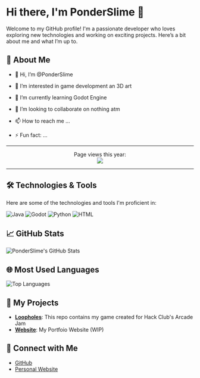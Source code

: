 # Hi there, I'm PonderSlime 👋

Welcome to my GitHub profile! I'm a passionate developer who loves exploring new technologies and working on exciting projects. Here’s a bit about me and what I’m up to.

## 🚀 About Me

- 👋 Hi, I’m @PonderSlime

- 👀 I’m interested in game development an 3D art

- 🌱 I’m currently learning Godot Engine

- 💞️ I’m looking to collaborate on nothing atm

- 📫 How to reach me ...

- ⚡ Fun fact: ...

---

<p align="center"> 
  Page views this year: <br>
  <img src="https://profile-counter.glitch.me/headblockhead-2024/count.svg" />
</p>

---
## 🛠️ Technologies & Tools

Here are some of the technologies and tools I'm proficient in:

<p align="left">
  <img src="https://img.shields.io/badge/Java-007396?style=flat&logo=java&logoColor=white" alt="Java" />
  <img src="https://img.shields.io/badge/Godot-007396?style=flat&logo=godot&logoColor=white&color=teal" alt="Godot" />
  <img src="https://img.shields.io/badge/Python-3776AB?style=flat&logo=python&logoColor=white" alt="Python" />
  <img src="https://img.shields.io/badge/HTML-F8DF1C?style=flat&logo=html&logoColor=black" alt="HTML" />
</p>

## 📈 GitHub Stats

![PonderSlime's GitHub Stats](https://github-readme-stats.vercel.app/api?username=ponderslime&show_icons=true&hide_title=true&count_private=true&hide=prs&theme=default)

## 🌐 Most Used Languages

![Top Languages](https://github-readme-stats.vercel.app/api/top-langs/?username=ponderslime&layout=compact&theme=default)

## 📂 My Projects

- **[Loopholes](http://github.com/ponderslime/loopholes)**: This repo contains my game created for Hack Club's Arcade Jam
- **[Website](http://github.com/ponderslime/ponderslime.github.io)**: My Portfoio Website (WIP)

## 🤝 Connect with Me

- [GitHub](https://github.com/ponderslime)
- [Personal Website](https://ponderslime.github.io)

